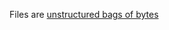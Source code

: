 Files are [unstructured bags of bytes](https://www.reddit.com/r/programming/comments/r299vn/comment/hm7z4k6/?utm_source=share&utm_medium=web3x&utm_name=web3xcss&utm_term=1&utm_content=share_button)